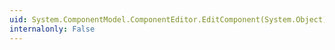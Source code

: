 ```yaml
---
uid: System.ComponentModel.ComponentEditor.EditComponent(System.Object)
internalonly: False
---
```

